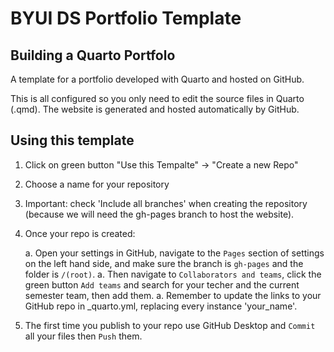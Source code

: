 # BYUI DS Portfolio Template
## Building a Quarto Portfolo

A template for a portfolio developed with Quarto and hosted on GitHub.

This is all configured so you only need to edit the source files in Quarto (.qmd). The website is generated and hosted automatically by GitHub.

## Using this template

1. Click on green button "Use this Tempalte" -> "Create a new Repo"

1. Choose a name for your repository

1. Important: check 'Include all branches' when creating the repository (because we will need the gh-pages branch to host the website).

1. Once your repo is created: 

    a. Open your settings in GitHub, navigate to the `Pages` section of settings on the left hand side, and make sure the branch is `gh-pages` and the folder is `/(root)`.
    a. Then navigate to `Collaborators and teams`, click the green button `Add teams` and search for your techer and the current semester team, then add them.
    a. Remember to update the links to your GitHub repo in _quarto.yml, replacing every instance 'your_name'.

1. The first time you publish to your repo use GitHub Desktop and `Commit` all your files then `Push` them.


